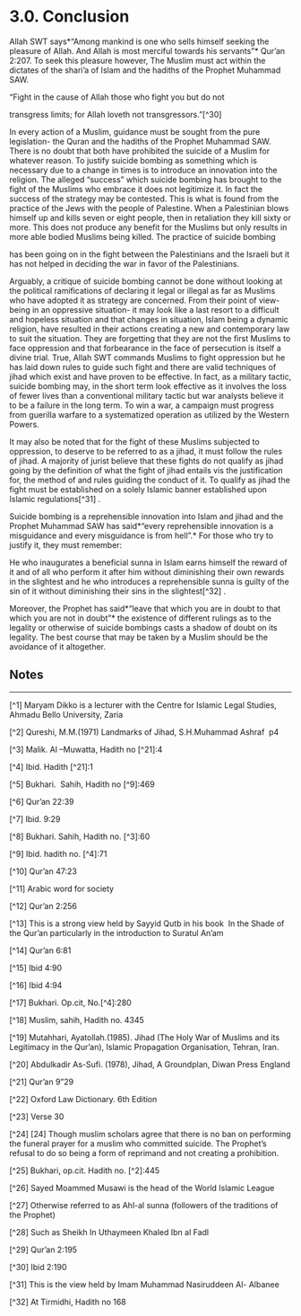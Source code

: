 3.0. Conclusion
===============

Allah SWT says*“Among mankind is one who sells himself seeking the
pleasure of Allah. And Allah is most merciful towards his servants”*
Qur’an 2:207. To seek this pleasure however, The Muslim must act within
the dictates of the shari’a of Islam and the hadiths of the Prophet
Muhammad SAW.

“Fight in the cause of Allah those who fight you but do not

transgress limits; for Allah loveth not transgressors.”[^30]

In every action of a Muslim, guidance must be sought from the pure
legislation- the Quran and the hadiths of the Prophet Muhammad SAW.
There is no doubt that both have prohibited the suicide of a Muslim for
whatever reason. To justify suicide bombing as something which is
necessary due to a change in times is to introduce an innovation into
the religion. The alleged “success” which suicide bombing has brought to
the fight of the Muslims who embrace it does not legitimize it. In fact
the success of the strategy may be contested. This is what is found from
the practice of the Jews with the people of Palestine. When a
Palestinian blows himself up and kills seven or eight people, then in
retaliation they kill sixty or more. This does not produce any benefit
for the Muslims but only results in more able bodied Muslims being
killed. The practice of suicide bombing

has been going on in the fight between the Palestinians and the Israeli
but it has not helped in deciding the war in favor of the Palestinians.

Arguably, a critique of suicide bombing cannot be done without looking
at the political ramifications of declaring it legal or illegal as far
as Muslims who have adopted it as strategy are concerned. From their
point of view-being in an oppressive situation- it may look like a last
resort to a difficult and hopeless situation and that changes in
situation, Islam being a dynamic religion, have resulted in their
actions creating a new and contemporary law to suit the situation. They
are forgetting that they are not the first Muslims to face oppression
and that forbearance in the face of persecution is itself a divine
trial. True, Allah SWT commands Muslims to fight oppression but he has
laid down rules to guide such fight and there are valid techniques of
jihad which exist and have proven to be effective. In fact, as a
military tactic, suicide bombing may, in the short term look effective
as it involves the loss of fewer lives than a conventional military
tactic but war analysts believe it to be a failure in the long term. To
win a war, a campaign must progress from guerilla warfare to a
systematized operation as utilized by the Western Powers.

It may also be noted that for the fight of these Muslims subjected to
oppression, to deserve to be referred to as a jihad, it must follow the
rules of jihad. A majority of jurist believe that these fights do not
qualify as jihad going by the definition of what the fight of jihad
entails vis the justification for, the method of and rules guiding the
conduct of it. To qualify as jihad the fight must be established on a
solely Islamic banner established upon Islamic regulations[^31] .

Suicide bombing is a reprehensible innovation into Islam and jihad and
the Prophet Muhammad SAW has said*“every reprehensible innovation is a
misguidance and every misguidance is from hell”.* For those who try to
justify it, they must remember:

He who inaugurates a beneficial sunna in Islam earns himself the reward
of it and of all who perform it after him without diminishing their own
rewards in the slightest and he who introduces a reprehensible sunna is
guilty of the sin of it without diminishing their sins in the
slightest[^32] .

Moreover, the Prophet has said*“leave that which you are in doubt to
that which you are not in doubt”* the existence of different rulings as
to the legality or otherwise of suicide bombings casts a shadow of doubt
on its legality. The best course that may be taken by a Muslim should be
the avoidance of it altogether.

Notes
-----

------------------------------------------------------------------------

[^1] Maryam Dikko is a lecturer with the Centre for Islamic Legal
Studies, Ahmadu Bello University, Zaria

[^2] Qureshi, M.M.(1971) Landmarks of Jihad, S.H.Muhammad Ashraf  p4

[^3] Malik. Al –Muwatta, Hadith no [^21]:4

[^4] Ibid. Hadith [^21]:1

[^5] Bukhari.  Sahih, Hadith no [^9]:469

[^6] Qur’an 22:39

[^7] Ibid. 9:29

[^8] Bukhari. Sahih, Hadith no. [^3]:60

[^9] Ibid. hadith no. [^4]:71

[^10] Qur’an 47:23

[^11] Arabic word for society

[^12] Qur’an 2:256

[^13] This is a strong view held by Sayyid Qutb in his book  In the
Shade of the Qur’an particularly in the introduction to Suratul An’am

[^14] Qur’an 6:81

[^15] Ibid 4:90

[^16] Ibid 4:94

[^17] Bukhari. Op.cit, No.[^4]:280

[^18] Muslim, sahih, Hadith no. 4345

[^19] Mutahhari, Ayatollah.(1985). Jihad (The Holy War of Muslims and
its Legitimacy in the Qur’an), Islamic Propagation Organisation, Tehran,
Iran.

[^20] Abdulkadir As-Sufi. (1978), Jihad, A Groundplan, Diwan Press
England

[^21] Qur’an 9”29

[^22] Oxford Law Dictionary. 6th Edition

[^23] Verse 30

[^24] [24] Though muslim scholars agree that there is no ban on
performing the funeral prayer for a muslim who committed suicide. The
Prophet’s refusal to do so being a form of reprimand and not creating a
prohibition.

[^25] Bukhari, op.cit. Hadith no. [^2]:445

[^26] Sayed Moammed Musawi is the head of the World Islamic League

[^27] Otherwise referred to as Ahl-al sunna (followers of the traditions
of the Prophet)

[^28] Such as Sheikh In Uthaymeen Khaled Ibn al Fadl

[^29] Qur’an 2:195

[^30] Ibid 2:190

[^31] This is the view held by Imam Muhammad Nasiruddeen Al- Albanee

[^32] At Tirmidhi, Hadith no 168
